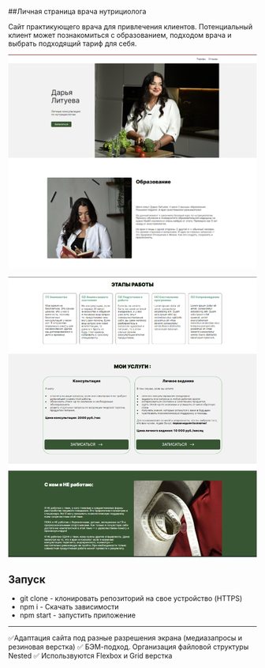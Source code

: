 ##Личная страница врача нутрициолога

Сайт практикующего врача для привлечения клиентов. Потенциальный клиент может познакомиться с образованием, подходом врача и выбрать подходящий тариф для себя.

![Image](https://github.com/AlenaNikitiina/nutritiology/raw/main/nutri.png)

![Image](https://github.com/AlenaNikitiina/nutritiology/raw/main/nutrition.png)


## Запуск

* git clone  - клонировать репозиторий на свое устройство (HTTPS)
* npm i - Скачать зависимости
* npm start - запустить приложение

___

✅Адаптация сайта под разные разрешения экрана (медиазапросы и резиновая верстка)
✅ БЭМ-подход. Организация файловой структуры Nested
✅  Использвуются Flexbox и Grid верстка
